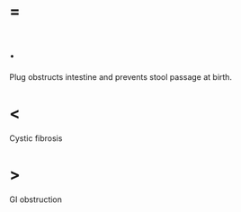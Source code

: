 # =

# .

Plug obstructs intestine and prevents stool passage at birth.

# <

Cystic fibrosis

# >

GI obstruction
